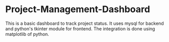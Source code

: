 # Project-Management-Dashboard
This is a basic dashboard to track project status. It uses mysql for backend and python's tkinter module for frontend. The integration is done using matplotlib of python.
